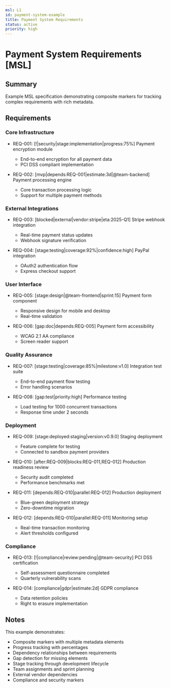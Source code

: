 ```yaml
---
msl: L1
id: payment-system-example
title: Payment System Requirements
status: active
priority: high
---
```


# Payment System Requirements [MSL]

## Summary

Example MSL specification demonstrating composite markers for tracking complex requirements with rich metadata.

## Requirements

### Core Infrastructure

- REQ-001: [!|security|stage:implementation|progress:75%] Payment encryption module
  - End-to-end encryption for all payment data
  - PCI DSS compliant implementation
  
- REQ-002: [mvp|depends:REQ-001|estimate:3d|@team-backend] Payment processing engine
  - Core transaction processing logic
  - Support for multiple payment methods

### External Integrations

- REQ-003: [blocked|external|vendor:stripe|eta:2025-Q1] Stripe webhook integration
  - Real-time payment status updates
  - Webhook signature verification
  
- REQ-004: [stage:testing|coverage:92%|confidence:high] PayPal integration
  - OAuth2 authentication flow
  - Express checkout support

### User Interface

- REQ-005: [stage:design|@team-frontend|sprint:15] Payment form component
  - Responsive design for mobile and desktop
  - Real-time validation
  
- REQ-006: [gap:doc|depends:REQ-005] Payment form accessibility
  - WCAG 2.1 AA compliance
  - Screen reader support

### Quality Assurance

- REQ-007: [stage:testing|coverage:85%|milestone:v1.0] Integration test suite
  - End-to-end payment flow testing
  - Error handling scenarios
  
- REQ-008: [gap:test|priority:high] Performance testing
  - Load testing for 1000 concurrent transactions
  - Response time under 2 seconds

### Deployment

- REQ-009: [stage:deployed:staging|version:v0.9.0] Staging deployment
  - Feature complete for testing
  - Connected to sandbox payment providers
  
- REQ-010: [after:REQ-009|blocks:REQ-011,REQ-012] Production readiness review
  - Security audit completed
  - Performance benchmarks met
  
- REQ-011: [depends:REQ-010|parallel:REQ-012] Production deployment
  - Blue-green deployment strategy
  - Zero-downtime migration
  
- REQ-012: [depends:REQ-010|parallel:REQ-011] Monitoring setup
  - Real-time transaction monitoring
  - Alert thresholds configured

### Compliance

- REQ-013: [!|compliance|review:pending|@team-security] PCI DSS certification
  - Self-assessment questionnaire completed
  - Quarterly vulnerability scans
  
- REQ-014: [compliance|gdpr|estimate:2d] GDPR compliance
  - Data retention policies
  - Right to erasure implementation

## Notes

This example demonstrates:
- Composite markers with multiple metadata elements
- Progress tracking with percentages
- Dependency relationships between requirements
- Gap detection for missing elements
- Stage tracking through development lifecycle
- Team assignments and sprint planning
- External vendor dependencies
- Compliance and security markers